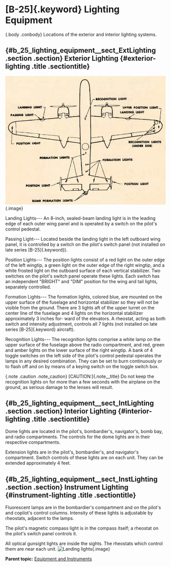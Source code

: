 
[B-25]{.keyword} Lighting Equipment
===================================

 {.body .conbody}
Locations of the exterior and interior lighting systems.

 {#b_25_lighting_equipment__sect_ExtLighting .section .section}
Exterior Lighting {#exterior-lighting .title .sectiontitle}
-----------------

![B-25 lighting equipment](../images/lighting_equipment.png){.image}

Landing Lights--- An 8-inch, sealed-beam landing light is in the leading
edge of each outer wing panel and is operated by a switch on the
pilot\'s control pedestal.

Passing Light--- Located beside the landing light in the left outboard
wing panel, it is controlled by a switch on the pilot\'s switch panel
(not installed on late series [B-25]{.keyword}).

Position Lights--- The position lights consist of a red light on the
outer edge of the left wingtip, a green light on the outer edge of the
right wingtip, and a white frosted light on the outboard surface of each
vertical stabilizer. Two switches on the pilot\'s switch panel operate
these lights. Each switch has an independent \"BRIGHT\" and \"DIM\"
position for the wing and tail lights, separately controlled.

Formation Lights--- The formation lights, colored blue, are mounted on
the upper surface of the fuselage and horizontal stabilizer so they will
not be visible from the ground. There are 3 lights aft of the upper
turret on the center line of the fuselage and 4 lights on the horizontal
stabilizer approximately 3 inches for- ward of the elevators. A
rheostat, acting as both switch and intensity adjustment, controls all 7
lights (not installed on late series [B-25]{.keyword} aircraft).

Recognition Lights--- The recognition lights comprise a white lamp on
the upper surface of the fuselage above the radio compartment, and red,
green and amber lights on the lower surface of the right wingtip. A bank
of 4 toggle switches on the left side of the pilot\'s control pedestal
operates the lamps in any desired combination. They can be set to burn
continuously or to flash off and on by means of a keying switch on the
toggle switch box.

 {.note .caution .note_caution}
[CAUTION:]{.note__title} Do not keep the recognition lights on for more
than a few seconds with the airplane on the ground, as serious damage to
the lenses will result.



 {#b_25_lighting_equipment__sect_IntLighting .section .section}
Interior Lighting {#interior-lighting .title .sectiontitle}
-----------------

Dome lights are located in the pilot\'s, bombardier\'s, navigator\'s,
bomb bay, and radio compartments. The controls for the dome lights are
in their respective compartments.

Extension lights are in the pilot\'s, bombardier\'s, and navigator\'s
compartment. Switch controls of these lights are on each unit. They can
be extended approximately 4 feet.


 {#b_25_lighting_equipment__sect_InstLighting .section .section}
Instrument Lighting {#instrument-lighting .title .sectiontitle}
-------------------

Fluorescent lamps are in the bombardier\'s compartment and on the
pilot\'s and copilot\'s control columns. Intensity of these lights is
adjustable by rheostats, adjacent to the lamps.

The pilot\'s magnetic compass light is in the compass itself; a rheostat
on the pilot\'s switch panel controls it.

All optical gunsight lights are inside the sights. The rheostats which
control them are near each unit. ![Landing
lights](../images/landing_lights.png){.image}





**Parent topic:** [Equipment and
Instruments](../topics/equipment_and_instruments.md "This section provides a survey of the key systems, equipment and instrumentation of the B-25 airplane.")



